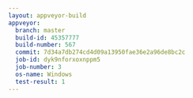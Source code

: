 ```yaml
---
layout: appveyor-build
appveyor:
  branch: master
  build-id: 45357777
  build-number: 567
  commit: 7d34a7db274cd4d09a13950fae36e2a96de8bc2c
  job-id: dyk9nforxoxnppm5
  job-number: 3
  os-name: Windows
  test-result: 1
---
```


